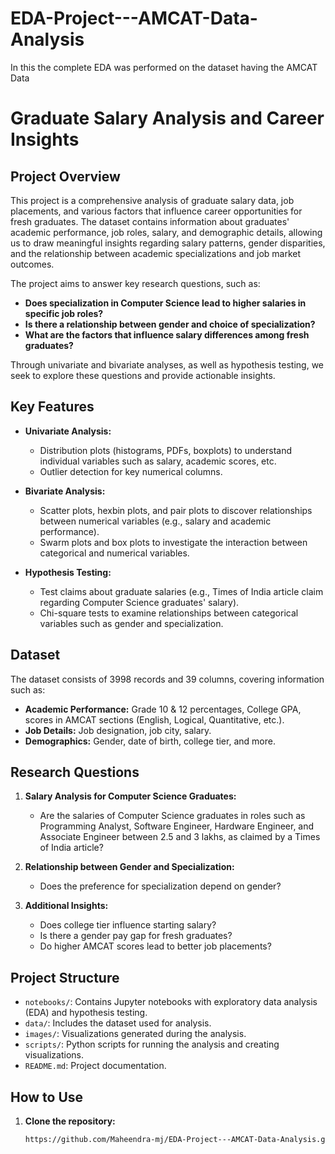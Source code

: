 # EDA-Project---AMCAT-Data-Analysis
In this the complete EDA was performed on the dataset having the AMCAT Data

# Graduate Salary Analysis and Career Insights

## Project Overview

This project is a comprehensive analysis of graduate salary data, job placements, and various factors that influence career opportunities for fresh graduates. The dataset contains information about graduates' academic performance, job roles, salary, and demographic details, allowing us to draw meaningful insights regarding salary patterns, gender disparities, and the relationship between academic specializations and job market outcomes.

The project aims to answer key research questions, such as:
- **Does specialization in Computer Science lead to higher salaries in specific job roles?**
- **Is there a relationship between gender and choice of specialization?**
- **What are the factors that influence salary differences among fresh graduates?**

Through univariate and bivariate analyses, as well as hypothesis testing, we seek to explore these questions and provide actionable insights.

## Key Features

- **Univariate Analysis:** 
  - Distribution plots (histograms, PDFs, boxplots) to understand individual variables such as salary, academic scores, etc.
  - Outlier detection for key numerical columns.
  
- **Bivariate Analysis:** 
  - Scatter plots, hexbin plots, and pair plots to discover relationships between numerical variables (e.g., salary and academic performance).
  - Swarm plots and box plots to investigate the interaction between categorical and numerical variables.
  
- **Hypothesis Testing:** 
  - Test claims about graduate salaries (e.g., Times of India article claim regarding Computer Science graduates' salary).
  - Chi-square tests to examine relationships between categorical variables such as gender and specialization.

## Dataset

The dataset consists of 3998 records and 39 columns, covering information such as:
- **Academic Performance:** Grade 10 & 12 percentages, College GPA, scores in AMCAT sections (English, Logical, Quantitative, etc.).
- **Job Details:** Job designation, job city, salary.
- **Demographics:** Gender, date of birth, college tier, and more.

## Research Questions

1. **Salary Analysis for Computer Science Graduates:**
   - Are the salaries of Computer Science graduates in roles such as Programming Analyst, Software Engineer, Hardware Engineer, and Associate Engineer between 2.5 and 3 lakhs, as claimed by a Times of India article?
   
2. **Relationship between Gender and Specialization:**
   - Does the preference for specialization depend on gender?

3. **Additional Insights:**
   - Does college tier influence starting salary?
   - Is there a gender pay gap for fresh graduates?
   - Do higher AMCAT scores lead to better job placements?

## Project Structure

- `notebooks/`: Contains Jupyter notebooks with exploratory data analysis (EDA) and hypothesis testing.
- `data/`: Includes the dataset used for analysis.
- `images/`: Visualizations generated during the analysis.
- `scripts/`: Python scripts for running the analysis and creating visualizations.
- `README.md`: Project documentation.

## How to Use

1. **Clone the repository:**
   ```bash
   https://github.com/Maheendra-mj/EDA-Project---AMCAT-Data-Analysis.git
